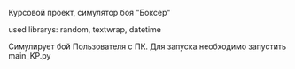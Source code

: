 Курсовой проект, симулятор боя "Боксер"

used librarys: random, textwrap, datetime

Симулирует бой Пользователя с ПК. Для запуска необходимо запустить main_KP.py

